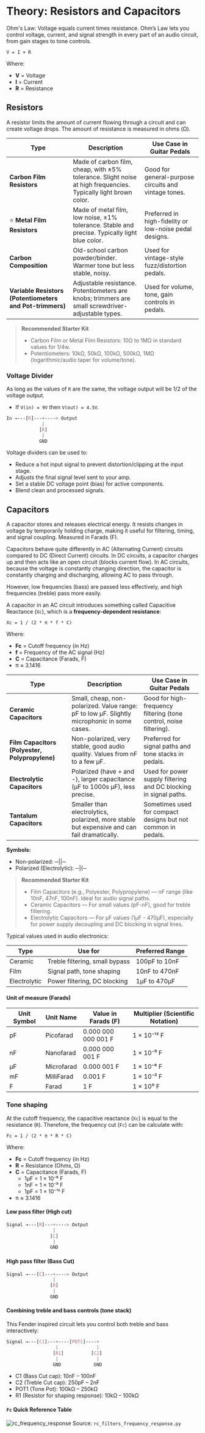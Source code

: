 # Theory: Resistors and Capacitors

Ohm's Law: Voltage equals current times resistance. Ohm’s Law lets you control voltage, current, and signal strength in every part of an audio circuit, from gain stages to tone controls.

`V = I × R`

Where:
- **V** = Voltage
- **I** = Current
- **R** = Resistance

## Resistors

A resistor limits the amount of current flowing through a circuit and can create voltage drops. The amount of resistance is measured in ohms (Ω).

| **Type**| **Description** | **Use Case in Guitar Pedals** |
| --- | --- | --- |
| **Carbon Film Resistors** | Made of carbon film, cheap, with ±5% tolerance. Slight noise at high frequencies. Typically light brown color. | Good for general-purpose circuits and vintage tones. |
| ⭐ **Metal Film Resistors** | Made of metal film, low noise, ±1% tolerance. Stable and precise. Typically light blue color.| Preferred in high-fidelity or low-noise pedal designs. |
| **Carbon Composition** | Old-school carbon powder/binder. Warmer tone but less stable, noisy.| Used for vintage-style fuzz/distortion pedals. |
| **Variable Resistors (Potentiometers and Pot-trimmers)** | Adjustable resistance. Potentiometers are knobs; trimmers are small screwdriver-adjustable types. | Used for volume, tone, gain controls in pedals. |

> **Recommended Starter Kit**
>
> * Carbon Film or Metal Film Resistors: 10Ω to 1MΩ in standard values for 1/4w.
> * Potentiometers: 10kΩ, 50kΩ, 100kΩ, 500kΩ, 1MΩ (logarithmic/audio taper for volume/tone).

### Voltage Divider

As long as the values of `R` are the same, the voltage output will be 1/2 of the voltage output.

* If `V(in) = 9V` then `V(out) = 4.5V`.

```css
In →---[R]---+----> Output
             |
            [R]
             |
            GND
```

Voltage dividers can be used to:
- Reduce a hot input signal to prevent distortion/clipping at the input stage.
- Adjusts the final signal level sent to your amp.
- Set a stable DC voltage point (bias) for active components.
- Blend clean and processed signals.

## Capacitors

A capacitor stores and releases electrical energy. It resists changes in voltage by temporarily holding charge, making it useful for filtering, timing, and signal coupling. Measured in Farads (F).

Capacitors behave quite differently in AC (Alternating Current) circuits compared to DC (Direct Current) circuits. In DC circuits, a capacitor charges up and then acts like an open circuit (blocks current flow). In AC circuits, because the voltage is constantly changing direction, the capacitor is constantly charging and discharging, allowing AC to pass through.

However, low frequencies (bass) are passed less effectively, and high frequencies (treble) pass more easily.

A capacitor in an AC circuit introduces something called Capacitive Reactance (`Xc`), which is a **frequency-dependent resistance**:

`Xc = 1 / (2 * π * f * C)`

Where:
- **Fc** = Cutoff frequency (in Hz)
- **f** =  Frequency of the AC signal (Hz)
- **C** = Capacitance (Farads, F)
- π ≈ 3.1416


| **Type** | **Description** | **Use Case in Guitar Pedals** |
| --- | --- | --- |
| **Ceramic Capacitors** | Small, cheap, non-polarized. Value range: pF to low µF. Slightly microphonic in some cases. | Good for high-frequency filtering (tone control, noise filtering). |
| **Film Capacitors (Polyester, Polypropylene)** | Non-polarized, very stable, good audio quality. Values from nF to a few µF. | Preferred for signal paths and tone stacks in pedals. |
| **Electrolytic Capacitors** | Polarized (have + and -), larger capacitance (µF to 1000s µF), less precise. | Used for power supply filtering and DC blocking in signal paths.  |
| **Tantalum Capacitors** | Smaller than electrolytics, polarized, more stable but expensive and can fail dramatically. | Sometimes used for compact designs but not common in pedals. |

**Symbols:**

- Non-polarized: ─||─
- Polarized (Electrolytic): ─|(─

> **Recommended Starter Kit**
>
> * Film Capacitors (e.g., Polyester, Polypropylene) — nF range (like 10nF, 47nF, 100nF). Ideal for audio signal paths.
> * Ceramic Capacitors — For small values (pF-nF), good for treble filtering.
> * Electrolytic Capacitors — For µF values (1µF - 470µF), especially for power supply decoupling and DC blocking in signal lines.

Typical values used in audio electronics:

| **Type**     | **Use for**                    | **Preferred Range** |
| ------------ | ------------------------------ | ------------------- |
| Ceramic      | Treble filtering, small bypass | 100pF to 10nF       |
| Film         | Signal path, tone shaping      | 10nF to 470nF       |
| Electrolytic | Power filtering, DC blocking   | 1µF to 470µF        |

#### Unit of measure (Farads)

| Unit Symbol | Unit Name      | Value in Farads (F)         | Multiplier (Scientific Notation) |
|-------------|----------------|-----------------------------|-----------------------------------|
| pF          | Picofarad      | 0.000 000 000 001 F          | 1 × 10⁻¹² F                      |
| nF          | Nanofarad      | 0.000 000 001 F              | 1 × 10⁻⁹ F                       |
| µF          | Microfarad     | 0.000 001 F                  | 1 × 10⁻⁶ F                       |
| mF          | MilliFarad     | 0.001 F                      | 1 × 10⁻³ F                       |
| F           | Farad          | 1 F                          | 1 × 10⁰ F                        |

### Tone shaping

At the cutoff frequency, the capacitive reactance (`Xc`) is equal to the resistance (`R`). Therefore, the frequency cut (`Fc`) can be calculate with:

`Fc = 1 / (2 * π * R * C)`

Where:
- **Fc** = Cutoff frequency (in Hz)
- **R** = Resistance (Ohms, Ω)
- **C** = Capacitance (Farads, F)
  - 1µF = 1 × 10⁻⁶ F
  - 1nF = 1 × 10⁻⁹ F
  - 1pF = 1 × 10⁻¹² F
- π ≈ 3.1416

#### Low pass filter (High cut)

```css
Signal →---[R]---+----> Output
                 |
                [C]
                 |
                GND
```
#### High pass filter (Bass Cut)

```css
Signal →---[C]---+----> Output
                 |
                [R]
                 |
                GND
```

#### Combining treble and bass controls (tone stack)

This Fender inspired circuit lets you control both treble and bass interactively:

```css
Signal →---[C1]---+----[POT1]----+
                  |              |
                 [R1]          [C2]
                  |              |
                 GND            GND
```

- C1 (Bass Cut cap): 10nF – 100nF
- C2 (Treble Cut cap): 250pF – 2nF
- POT1 (Tone Pot): 100kΩ – 250kΩ
- R1 (Resistor for shaping response): 10kΩ – 100kΩ

#### `Fc` Quick Reference Table

![rc_frequency_response]
Source: `rc_filters_frequency_response.py`


<!-- Assets -->
[rc_frequency_response]: assets/rc_frequency_response.png "rc_frequency_response"